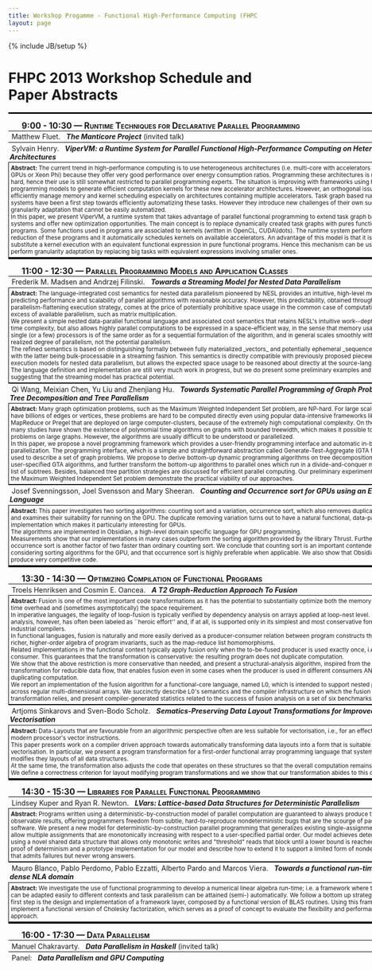 ```yaml
---
title: Workshop Progamme - Functional High-Performance Computing (FHPC'13)
layout: page
---
```

{% include JB/setup %}

<div class="item-text dynamic-text">
 <div>

<h1>FHPC 2013 Workshop Schedule and Paper Abstracts</h1>

<style>.session {width:770px; border-top: solid black 3px;font-size:larger;clear:both;font-variant:small-caps;font-weight:bold;padding-left:20pt;padding-right:10pt;padding-top:10pt}</style>
<style>.title {font-style:italic;font-weight:bold;padding:3pt}</style>
<style>.authors {padding:3pt}</style>
<style>.abstract {font-size:smaller;width:800px;border:solid black 1px;padding:3pt}</style>
<style>.paper {width:800px;border-left:none;border-right:none;border-top: solid black 1px;padding:2pt}</style>
<!-- <style>.abstract:last-child {border-bottom: solid black 1px;padding:3pt}</style> 
<style>.paper:last-child {border-bottom: solid black 1px;padding:2pt}</style>-->

<div class="session">9:00 - 10:30 &mdash; Runtime Techniques for Declarative Parallel Programming</div>

<div class="paper"><span class="authors">Matthew Fluet.</span>
<span class="title">The Manticore Project</span>(invited talk)</div>

<div class="paper"><span class="authors">Sylvain Henry. </span><span class="title">ViperVM: a Runtime System for Parallel Functional High-Performance Computing on Heterogeneous Architectures</span></div>
<div class="abstract"><b>Abstract: </b>The current trend in high-performance computing is to use heterogeneous architectures (i.e. multi-core with accelerators such as GPUs or Xeon Phi) because they offer very good performance over energy consumption ratios. Programming these architectures is notoriously hard, hence their use is still somewhat restricted to parallel programming experts. The situation is improving with frameworks using high-level programming models to generate efficient computation kernels for these new accelerator architectures. However, an orthogonal issue is to efficiently manage memory and kernel scheduling especially on architectures containing multiple accelerators. Task graph based runtime systems have been a first step towards efficiently automatizing these tasks. However they introduce new challenges of their own such as task granularity adaptation that cannot be easily automatized.<br/>
In this paper, we present ViperVM, a runtime system that takes advantage of parallel functional programming to extend task graph based runtime systems and offer new optimization opportunities. The main concept is to replace dynamically created task graphs with pures functional programs. Some functions used in programs are associated to kernels (written in OpenCL, CUDA\ldots). The runtime system performs parallel reduction of these programs and it automatically schedules kernels on available accelerators. An advantage of this model is that it is easy to substitute a kernel execution with an equivalent functional expression in pure functional programs. Hence this mechanism can be used to perform granularity adaptation by replacing big tasks with equivalent expressions involving smaller ones.</div>

<div class="session">11:00 - 12:30 &mdash; Parallel Programming Models and Application Classes</div>

<div class="paper"><span class="authors"><span>Frederik M. Madsen and Andrzej Filinski</span>. </span><span class="title">Towards a Streaming Model for Nested Data Parallelism</span></div>
<div class="abstract"><b>Abstract: </b>The language-integrated cost semantics for nested data parallelism pioneered by NESL provides an intuitive, high-level model for predicting performance and scalability of parallel algorithms with reasonable accuracy. However, this predictability, obtained through a uniform, parallelism-flattening execution strategy, comes at the price of potentially prohibitive space usage in the common case of computations with an excess of available parallelism, such as matrix multiplication.<br/>
We present a simple nested data-parallel functional language and associated cost semantics that retains NESL's intuitive work--depth model for time complexity, but also allows highly parallel computations to be expressed in a space-efficient way, in the sense that memory usage on a single (or a few) processors is of the same order as for a sequential formulation of the algorithm, and in general scales smoothly with the actually realized degree of parallelism, not the potential parallelism.<br/>
The refined semantics is based on distinguishing formally between fully materialized _vectors_ and potentially ephemeral _sequences_ of values, with the latter being bulk-processable in a streaming fashion.  This semantics is directly compatible with previously proposed piecewise execution models for nested data parallelism, but allows the expected space usage to be reasoned about directly at the source-language level.<br/>
The language definition and implementation are still very much work in progress, but we do present some preliminary examples and timings, suggesting that the streaming model has practical potential. </div>

<div class="paper"><span class="authors"><span>Qi Wang, Meixian Chen, Yu Liu and Zhenjiang Hu</span>. </span><span class="title">Towards Systematic Parallel Programming of Graph Problems via Tree Decomposition and Tree Parallelism</span></div>
<div class="abstract"><b>Abstract: </b>Many graph optimization problems, such as the Maximum Weighted Independent Set problem, are NP-hard. For large scale graphs that have billions of edges or vertices, these problems are hard to be computed directly even using popular data-intensive frameworks like MapReduce or Pregel that are deployed on large computer-clusters, because of the extremely high computational complexity. On the other hand, many studies have shown the existence of polynomial time algorithms on graphs with bounded treewidth, which makes it possible to solve these problems on large graphs. However, the algorithms are usually difficult to be understood or parallelized.<br/>
In this paper, we propose a novel programming framework which provides a user-friendly programming interface and automatic in-black-box parallelization. The programming interface, which is a simple and straightforward abstraction called Generate-Test-Aggregate (GTA for short), is used to describe a set of graph problems. We propose to derive bottom-up dynamic programming algorithms on tree decompositions from the user-specified GTA algorithms, and further transform the bottom-up algorithms to parallel ones which run in a divide-and-conquer manner on a list of subtrees. Besides, balanced tree partition strategies are discussed for efficient parallel computing. Our preliminary experimental results on the Maximum Weighted Independent Set problem demonstrate the practical viability of our approaches.</div>

<div class="paper"><span class="authors"><span>Josef Svenningsson, Joel Svensson and Mary Sheeran</span>. </span><span class="title">Counting and Occurrence sort for GPUs using an Embedded Language</span></div>
<div class="abstract"><b>Abstract: </b>This paper investigates two sorting algorithms: counting sort and a variation, occurrence sort,  which also removes duplicate elements,  and examines their suitability for running on the GPU. The duplicate  removing variation turns out to have a natural functional, data-parallel implementation which makes it particularly interesting for GPUs. <br/>
The algorithms are implemented in Obsidian, a high-level domain specific language for GPU programming.<br/>
Measurements show that our implementations in many cases outperform the sorting algorithm provided by the library Thrust. Furthermore, occurrence sort is another factor of two faster than ordinary counting sort. We conclude that counting sort is an important contender when considering sorting algorithms for the GPU, and that  occurrence sort is highly preferable when applicable. We also show  that Obsidian can produce very competitive code.</div>

<div class="session">13:30 - 14:30 &mdash; Optimizing Compilation of Functional Programs</div>

<div class="paper"><span class="authors"><span>Troels Henriksen and Cosmin E. Oancea</span>. </span><span class="title">A T2 Graph-Reduction Approach To Fusion</span></div>
<div class="abstract"><b>Abstract: </b>Fusion is one of the most important code transformations as it  has the potential to substantially optimize both the memory hierarchy  time overhead and (sometimes asymptotically) the space requirement.<br/>
In imperative languages, the legality of loop-fusion is typically  verified by dependency analysis on arrays applied at loop-nest level. Such analysis, however, has often been labeled as ``heroic effort'' and, if at all, is supported only in its simplest and most conservative form in industrial compilers.<br/>
In functional languages, fusion is naturally and more easily derived as a producer-consumer relation between program constructs that expose a richer, higher-order algebra of program invariants,  such as the map-reduce list homomorphisms.<br/>
Related implementations in the functional context typically  apply fusion only when the to-be-fused producer is used exactly once, i.e., in the consumer.   This guarantees that the transformation is conservative: the resulting program does not duplicate computation.<br/>
We show that the above restriction is more conservative than needed, and present a structural-analysis algorithm, inspired from the T1-T2 transformation for reducible data flow, that enables fusion even in some cases when the producer is used  in different consumers AND without duplicating computation.<br/>
We report an implementation of the fusion algorithm for a  functional-core language, named L0, which is intended  to support nested parallelism across regular multi-dimensional arrays.   We succinctly describe L0's semantics and the compiler infrastructure  on which the fusion transformation relies, and present compiler-generated  statistics related to the success of fusion analysis on a set  of six benchmarks.</div>

<div class="paper"><span class="authors"><span>Artjoms Sinkarovs and Sven-Bodo Scholz</span>. </span><span class="title">Sematics-Preserving Data Layout Transformations for Improved Vectorisation</span></div>
<div class="abstract"><b>Abstract: </b>Data-Layouts that are favourable from an algorithmic perspective often are less suitable for vectorisation, i.e., for an effective use of modern processor's vector instructions.<br/>
This paper presents work on a compiler driven approach towards automatically  transforming data layouts into a form that is suitable for vectorisation. In particular, we present a program transformation for a first-order functional array programming language that systematically modifies they layouts of all data structures.<br/>
At the same time, the transformation also adjusts the code that operates on these structures so that the overall computation remains unchanged. We define a correctness criterion for layout modifying program transformations and we show that our transformation abides to this criterion. </div>

<div class="session">14:30 - 15:30 &mdash; Libraries for Parallel Functional Programming</div>

<div class="paper"><span class="authors"><span>Lindsey Kuper and Ryan R. Newton</span>. </span><span class="title">LVars: Lattice-based Data Structures for Deterministic Parallelism</span></div>
<div class="abstract"><b>Abstract: </b>Programs written using a deterministic-by-construction model of   parallel computation are guaranteed to always produce the same   observable results, offering programmers freedom from subtle,   hard-to-reproduce nondeterministic bugs that are the scourge of   parallel software.  We present a new model for   deterministic-by-construction parallel programming that generalizes   existing single-assignment models to allow multiple assignments that   are monotonically increasing with respect to a user-specified   partial order.  Our model achieves determinism by using a novel   shared data structure that allows only monotonic writes and   "threshold" reads that block until a lower bound is reached.  We   give a proof of determinism and a prototype implementation for our   model and describe how to extend it to support a limited form of   nondeterminism that admits failures but never wrong answers.</div>

<div class="paper"><span class="authors"><span>Mauro Blanco, Pablo Perdomo, Pablo Ezzatti, Alberto Pardo and Marcos Viera</span>. </span><span class="title">Towards a functional run-time for dense NLA domain</span></div>
<div class="abstract"><b>Abstract: </b>We investigate the use of functional programming to develop a numerical linear algebra run-time; i.e. a framework where the solvers can be adapted easily  to different contexts and task parallelism can be attained (semi-) automatically. We follow a bottom up strategy, where the first step is the design and implementation  of a framework layer, composed by a functional version of BLAS routines.  Using this framework, we implement a functional version of Cholesky factorization, which serves as a proof of concept to evaluate the flexibility and performance of our approach.</div>

<div class="session">16:00 - 17:30 &mdash; Data Parallelism</div>

<div class="paper"><span class="authors">Manuel Chakravarty.</span>
<span class="title">Data Parallelism in Haskell</span>(invited talk)</div>

<div class="paper"><span class="authors">Panel: </span>
<span class="title">Data Parallelism and GPU Computing</span></div>

 </div>
</div>
